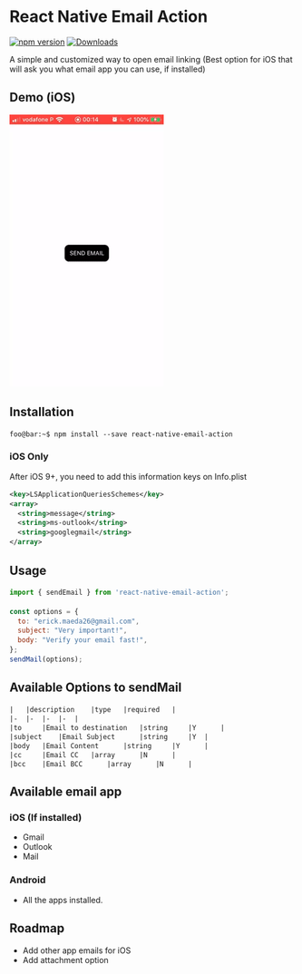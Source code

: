 # React Native Email Action
[![npm version](https://badge.fury.io/js/react-native-email-action.svg)](https://badge.fury.io/js/react-native-email-action)
[![Downloads](http://img.shields.io/npm/dy/react-native-email-action.svg?style=flat-square)](https://img.shields.io/npm/dy/react-native-email-action)

A simple and customized way to open email linking (Best option for iOS that will ask you what email app you can use, if installed)

## Demo (iOS)
![Alt Text](https://raw.githubusercontent.com/ErickMaeda/react-native-email-action/master/example/ezgif.com-gif-maker.gif)

## Installation
```console
foo@bar:~$ npm install --save react-native-email-action
```
### iOS Only 
After iOS 9+, you need to add this information keys on Info.plist
```xml
<key>LSApplicationQueriesSchemes</key>
<array>
  <string>message</string>
  <string>ms-outlook</string>
  <string>googlegmail</string>
</array>	
```
## Usage
```javascript
import { sendEmail } from 'react-native-email-action';

const options = {
  to: "erick.maeda26@gmail.com", 
  subject: "Very important!", 
  body: "Verify your email fast!",
};
sendMail(options);
```

## Available Options to sendMail
```
|  	|description  	|type  	|required  	|  	
|-	|-	|-	|-	|
|to  	|Email to destination  	|string  	|Y  	|  	
|subject  	|Email Subject   	|string  	|Y 	|  	
|body  	|Email Content  	|string  	|Y  	|  	
|cc  	|Email CC  	|array  	|N  	|  	
|bcc  	|Email BCC  	|array  	|N  	|
```
## Available email app
### iOS (If installed)
- Gmail 
- Outlook 
- Mail
### Android
- All the apps installed.

## Roadmap
- Add other app emails for iOS
- Add attachment option

